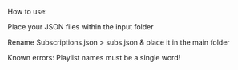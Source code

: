 How to use:

Place your JSON files within the input folder

Rename Subscriptions.json > subs.json & place it in the main folder

Known errors:
Playlist names must be a single word!
